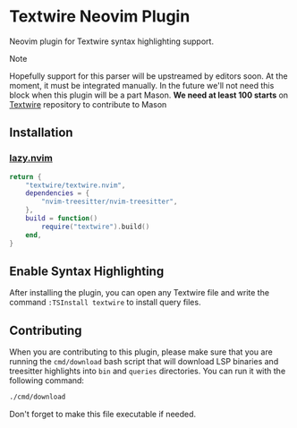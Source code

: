 # Textwire Neovim Plugin
Neovim plugin for Textwire syntax highlighting support.

> [!NOTE]
> Hopefully support for this parser will be upstreamed by editors soon. At the moment, it must be integrated manually. In the future we'll not need this block when this plugin will be a part Mason. **We need at least 100 starts** on [Textwire](https://github.com/textwire/textwire) repository to contribute to Mason

## Installation
### [lazy.nvim](https://github.com/folke/lazy.nvim)

```lua
return {
    "textwire/textwire.nvim",
    dependencies = {
        "nvim-treesitter/nvim-treesitter",
    },
    build = function()
        require("textwire").build()
    end,
}
```

## Enable Syntax Highlighting
After installing the plugin, you can open any Textwire file and write the command `:TSInstall textwire` to install query files.

## Contributing
When you are contributing to this plugin, please make sure that you are running the `cmd/download` bash script that will download LSP binaries and treesitter highlights into `bin` and `queries` directories. You can run it with the following command:

```bash
./cmd/download
```

Don't forget to make this file executable if needed.
